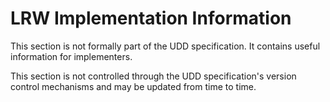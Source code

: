 # LRW Implementation Information
This section is not formally part of the UDD specification. It contains useful information for implementers.

This section is not controlled through the UDD specification's version control mechanisms and may be updated from time to time.